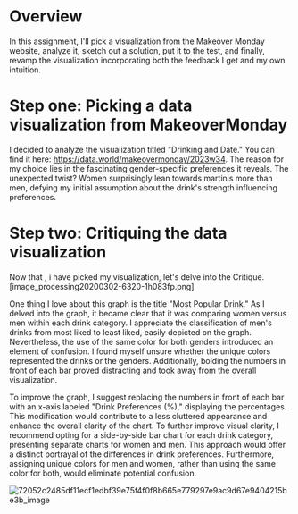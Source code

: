 # Overview
In this assignment,  I'll pick a visualization from the Makeover Monday website, analyze it, sketch out a solution, put it to the test, and finally, revamp the visualization incorporating both the feedback I get and my own intuition.

# Step one: Picking a data visualization from MakeoverMonday 
I decided to analyze the  visualization titled "Drinking and Date." You can find it here: https://data.world/makeovermonday/2023w34. The reason for my choice lies in the fascinating gender-specific preferences it reveals. The unexpected twist? Women surprisingly lean towards martinis more than men, defying my initial assumption about the drink's strength influencing preferences.

# Step two: Critiquing the data visualization
Now that , i have picked my visualization, let's delve into the Critique. 
[image_processing20200302-6320-1h083fp.png]

One thing I love about this graph is the title "Most Popular Drink." As I delved into the graph, it became clear that it was comparing women versus men within each drink category. I appreciate the classification of men's drinks from most liked to least liked, easily depicted on the graph. Nevertheless, the use of the same color for both genders introduced an element of confusion. I found myself unsure whether the unique colors represented the drinks or the genders. Additionally, bolding the numbers in front of each bar proved distracting and took away from the overall visualization. 

To improve the graph,  I suggest replacing the numbers in front of each bar with an x-axis labeled "Drink Preferences (%)," displaying the percentages. This modification would contribute to a less cluttered appearance and enhance the overall clarity of the chart. To further improve visual clarity, I recommend opting for a side-by-side bar chart for each drink category, presenting separate charts for women and men. This approach would offer a distinct portrayal of the differences in drink preferences. Furthermore, assigning unique colors for men and women, rather than using the same color for both, would eliminate potential confusion.







![72052c2485df11ecf1edbf39e75f4f0f8b665e779297e9ac9d67e9404215be3b_image](https://github.com/zysoumah/Zeinab-Soumahoro-portfolio/assets/123124282/531397f9-415e-4868-94b4-61b92b146dda)
